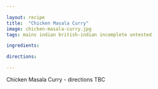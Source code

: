 ```yaml
---

layout: recipe
title:  "Chicken Masala Curry"
image: chicken-masala-curry.jpg
tags: mains indian british-indian incomplete untested

ingredients:

directions:

---
```


Chicken Masala Curry - directions TBC
